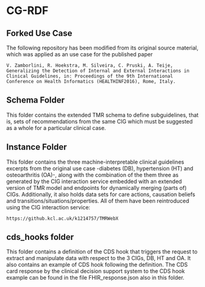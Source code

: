 # CG-RDF

## Forked Use Case 

The following repository has been modified from its original source material, which was applied as an use case for the published paper

```
V. Zamborlini, R. Hoekstra, M. Silveira, C. Pruski, A. Teije, Generalizing the Detection of Internal and External Interactions in Clinical Guidelines, in: Proceedings of the 9th International Conference on Health Informatics (HEALTHINF2016), Rome, Italy.

```

## Schema Folder

This folder contains the extended TMR schema to define subguidelines, that is, sets of recommendations from the same CIG which must be suggested as a whole for a particular clinical case.

## Instance Folder

This folder contains the three machine-interpretable clinical guidelines excerpts from the original use case -diabetes (DB), hypertension (HT) and osteoarthritis (OA)-, along with the combination of the them three as generated by the CIG interaction service embedded with an extended version of TMR model and endpoints for dynamically merging (parts of) CIGs. Additionally, it also holds data sets for care actions, causation beliefs and transitions/situations/properties. All of them have been reintroduced using the CIG interaction service:

```
https://github.kcl.ac.uk/k1214757/TMRWebX

```

## cds_hooks folder
This folder contains a definition of the CDS hook that triggers the request to extract and manipulate data with respect to the 3 CIGs, DB, HT and OA. It also contains an example of CDS hook following the definition. The CDS card response by the clinical decision support system to the CDS hook example can be found in the file FHIR_response.json also in this folder.
